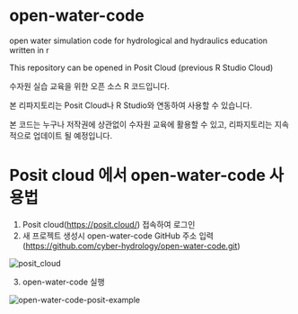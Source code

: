 # open-water-code
open water simulation code for hydrological and hydraulics education written in r

This repository can be opened in Posit Cloud (previous R Studio Cloud)

수자원 실습 교육을 위한 오픈 소스 R 코드입니다.

본 리파지토리는 Posit Cloud나 R Studio와 연동하여 사용할 수 있습니다.

본 코드는 누구나 저작권에 상관없이 수자원 교육에 활용할 수 있고, 리파지토리는 지속적으로 업데이트 될 예정입니다.


# Posit cloud 에서 open-water-code 사용법
1. Posit cloud(https://posit.cloud/) 접속하여 로그인
2. 새 프로젝트 생성시 open-water-code GitHub 주소 입력(https://github.com/cyber-hydrology/open-water-code.git)

![posit_cloud](https://github.com/cyber-hydrology/open-water-code/assets/11220666/5e798060-1f02-4ad5-b404-6ea913330bae)

3. open-water-code 실행
   
![open-water-code-posit-example](https://github.com/cyber-hydrology/open-water-code/assets/11220666/cdd1069f-4f74-4152-a4f8-2291f0eb952d)

   

